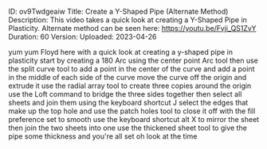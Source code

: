ID: ov9Twdgeaiw
Title: Create a Y-Shaped Pipe (Alternate Method)
Description: This video takes a quick look at creating a Y-Shaped Pipe in Plasticity. Alternate method can be seen here: https://youtu.be/Fvji_QS1ZvY
Duration: 60
Version: 
Uploaded: 2023-04-26

yum yum Floyd here with a quick look at
creating a y-shaped pipe in plasticity
start by creating a 180 Arc using the
center point Arc tool then use the split
curve tool to add a point in the center
of the curve and add a point in the
middle of each side of the curve move
the curve off the origin and extrude it
use the radial array tool to create
three copies around the origin use the
Loft command to bridge the three sides
together
then select all sheets and join them
using the keyboard shortcut J select the
edges that make up the top hole and use
the patch holes tool to close it off
with the fill preference set to smooth
use the keyboard shortcut alt X
to mirror the sheet then join the two
sheets into one use the thickened sheet
tool to give the pipe some thickness and
you're all set oh look at the time
